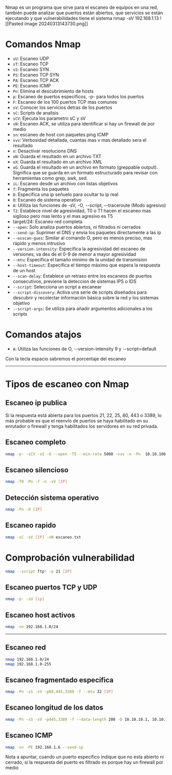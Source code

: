 Nmap es un programa que sirve para el escaneo de equipos en una red, también puede analizar que puertos están abiertos, que servicios se están ejecutando y que vulnerabilidades tiene el sistema
nmap -sV 192.168.1.13
![[Pasted image 20240313143730.png]]


# Comandos Nmap

- `sU`: Escaneo UDP
- `sT`: Escaneo TCP
- `sS`: Escaneo SYN
- `PS`: Escaneo TCP SYN
- `PA`: Escaneo TCP ACK
- `PE`: Escaneo ICMP
- `Pn`: Elimina el descubrimiento de hosts
- `p`: Escaneo de puertos especificos, -p- para todos los puertos
- `F`: Escaneo de los 100 puertos TCP mas comunes
- `sV`: Conocer los servicios detras de los puertos
- `sC`: Scripts de analisis
- `sCV`: Ejecuta los parametro sC y sV
- `sN`: Escaneo ACK, se utiliza para identificar si hay un firewall de por medio
- `sn`: escaneo de host con paquetes ping ICMP
- `vvv`: Verbosidad detallada, cuantas mas v mas detallado sera el resultado
- `n`: Desactivar resolucions DNS
- `oN`: Guarda el resultado en un archivo TXT
- `oX`: Guarda el resultado en un archivo XML
- `oG`: Guarda el resultado en un archivo en formato (greppable output). Significa que se guarda en un formato estructurado para revisar con herramientas como grep, awk, sed.
- `iL`: Escaneo desde un archivo con listas objetivos
- `f`: Fragmenta los paquetes
- `D`: Especifica una ip señuelo para ocultar tu ip real
- `O`: Escaneo de sistema operativo
- `A`: Utiliza las funciones de -sV, -O, --script, --traceroute (Modo agresivo)
- `T2`: Establece nivel de agresividad, T0 o T1 hacen el escaneo mas sigiloso pero mas lento y el mas agresivo es T5
- target/24: Escaneo red completa
- `--open`: Solo analiza puertos abiertos, ni filtrados ni cerrados
- `--send-ip`: Suprimer el DNS y envia los paquetes directamente a las ip
- `--osscan-gues`: Similar al comando O, pero es menos preciso, mas rápido y menos intrusivo
- `--version-intensity`: Especifica la agresividad del escaneo de versiones, va des de el 0-9 de menor a mayor agresividad
- `--mtu`: Especifica el tamaño minimo de la unidad de transmision
- `--host-timeout`: Especifica el tiempo máximo que espera la respuesta de un host
- `--scan-delay`: Establece un retraso entre los escaneos de puertos consecutivos, previene la deteccion de sistemas IPS o IDS
- `--script`: Selecciona un script a escanear
- `--script-discovery`: Activa una serie de scripts diseñados para descubrir y recolectar información básica sobre la red y los sistemas objetivo
- `--script-args`: Se utiliza para añadir argumentos adicionales a los scripts

# Comandos atajos
- `A`: Utiliza las funciones de O, --version-intensity 9 y --script=default

Con la tecla espacio sabremos el porcentaje del escaneo

----------

# Tipos de escaneo con Nmap

## Escaneo ip publica
Si la respuesta está abierta para los puertos 21, 22, 25, 80, 443 o 3389, lo más probable es que el reenvío de puertos se haya habilitado en su enrutador o firewall y tenga habilitados los servidores en su red privada.

## Escaneo completo
```Bash
nmap -p- -sCV -sS -O --open -T5 --min-rate 5000 -vvv -n -Pn  10.10.106.229 -oN Escaneo.txt
```

## Escaneo silencioso
```Bash
nmap -T0 -Pn -f -n -sV [IP]
```

## Detección sistema operativo
```Bash
nmap -Pn -O [IP]
```

## Escaneo rapido
```Bash
nmap -sC -sV [IP] -oN escaneo.txt
```

# Comprobación vulnerabilidad
```Bash
nmap --script ftp* -p 21 [IP]
```

## Escaneo puertos TCP y UDP
```Bash
nmap -p- -sU [ip]
```

## Escaneo host activos
```Bash
nmap -sn 192.168.1.0/24
```


------

## Escaneo red
```Bash
nmap 192.168.1.0/24
nmap 192.168.1.0-255
```

## Escaneo fragmentado especifica
```Bash
nmap -Pn -sS -sV -p80,445,3389 -f --mtu 32 [IP]
```

## Escaneo longitud de los datos
```Bash
nmap -Pn -sS -sV -p445,3389 -f --data-length 200 -D 10.10.10.1, 10.10.10.2 [IP]
```

## Escaneo ICMP
```Bash
nmap -sn -PE 192.168.1.6 --send-ip
```

Nota a apuntar, cuando un puerto especifico indique que no esta abierto ni cerrado, si la respuesta del puerto es filtrado es porque hay un firewall por medio






